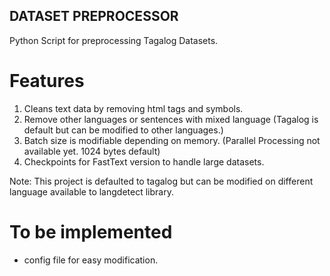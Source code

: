 ## DATASET PREPROCESSOR
Python Script for preprocessing Tagalog Datasets.

# Features
1. Cleans text data by removing html tags and symbols.
2. Remove other languages or sentences with mixed language (Tagalog is default but can be modified to other languages.)
3. Batch size is modifiable depending on memory. (Parallel Processing not available yet. 1024 bytes default)
4. Checkpoints for FastText version to handle large datasets.

Note: This project is defaulted to tagalog but can be modified on different language available to langdetect library.

# To be implemented
- config file for easy modification.
